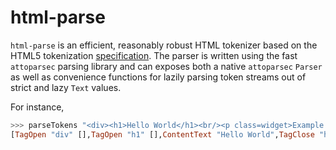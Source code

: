 # html-parse

`html-parse` is an efficient, reasonably robust HTML tokenizer based on the
HTML5 tokenization
[specification](https://html.spec.whatwg.org/multipage/syntax.html#tokenization).
The parser is written using the fast `attoparsec` parsing library and can
exposes both a native `attoparsec` `Parser` as well as convenience functions for
lazily parsing token streams out of strict and lazy `Text` values.

For instance,
```haskell
>>> parseTokens "<div><h1>Hello World</h1><br/><p class=widget>Example!</p></div>"
[TagOpen "div" [],TagOpen "h1" [],ContentText "Hello World",TagClose "h1",TagSelfClose "br" [],TagOpen "p" [Attr "class" "widget"],ContentText "Example!",TagClose "p",TagClose "div"]
```
